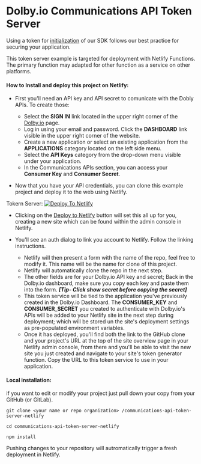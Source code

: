 # Dolby.io Communications API Token Server

Using a token for [initialization](https://docs.dolby.io/communications-apis/docs/initializing-javascript) of our SDK follows our best practice for securing your application. 

This token server example is targeted for deployment with Netlify Functions.  The primary function may adapted for other function as a service on other platforms.

 

####  How to Install and deploy this project on Netlify:

 - First you'll need an API key and API secret to comunicate with the Dobly APIs. To create those:
	- Select the  **SIGN IN**  link located in the upper right corner of the [Dolby.io](https://dolbly.io) page. 
     - Log in using your email and password. Click the     **DASHBOARD**  link visible in the upper right corner of the website. 
     - Create a new application or select an existing application from the  **APPLICATIONS**  category located on the left side menu. 
     - Select the  **API Keys**  category from the drop-down menu visible under your application.  
     - In the Communications    APIs section, you can access your  **Consumer Key**  and  **Consumer Secret**.  

 - Now that you have your API credentials, you can clone this example project and deploy it to the web using Netlify.

Tokern Server:
 [![Deploy To Netlify](https://www.netlify.com/img/deploy/button.svg)](https://app.netlify.com/start/deploy?repository=https://github.com/dolbyio-samples/communications-api-token-server-netlify)
 
 - Clicking on the [Deploy to Netlify](https://app.netlify.com/start/deploy?repository=https://github.com/dolbyio-samples/communications-api-token-server-netlify) button will set this all up for you, creating a new site  which can be found within  the admin console in Netlify.
	
 - You'll see an auth dialog to link you account to Netlify. Follow the
   linking instructions.
   	- Netlify will then present a form with the name of the repo, feel free to modify it. This name will be the name for clone of this
   project.
   	- Netlify will automatically clone the repo in the next step.  
   	- The other fields are for your Dolby.io API key and secret; Back in the Dolby.io dashboard, make sure you copy each key and paste them into the form.  ***[Tip- Click show secret before copying the secret]***
   	- This token service will be tied to the application you've previously
   created in the Dolby.io Dashboard.  The  **CONSUMER_KEY** and
   **CONSUMER_SECRET** you created to authenticate with Dolby.io's APIs will be added to your Netlify site in the next step during deployment; which will be stored un the site's deployment settings as pre-populated environment variables.
   	 - Once it has deployed, you'll find both the link to the GitHub clone and your project's URL at the top of the site overview page in
   your Netlify admin console, from there and you'll be able to visit
   the new site you just created and navigate to your site's token
   generator function.  Copy the URL to this token service to use in
   your application.

#### Local installation:
 if you want to edit or modify your project just pull down your copy from your GitHub (or GitLab).
```
git clone <your name or repo organization> /communications-api-token-server-netlify
```
```
cd communications-api-token-server-netlify
```
```
npm install
```

Pushing changes to your repository will autromatically trigger a fresh deployment in Netlify.
